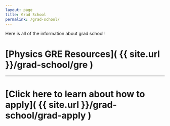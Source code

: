 ```yaml
---
layout: page
title: Grad School
permalink: /grad-school/
---
```


Here is all of the information about grad school!

# [Physics GRE Resources]( {{ site.url }}/grad-school/gre )

<hr class="big___rule">

# [Click here to learn about how to apply]( {{ site.url }}/grad-school/grad-apply )
